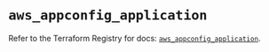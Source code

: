 # `aws_appconfig_application`

Refer to the Terraform Registry for docs: [`aws_appconfig_application`](https://registry.terraform.io/providers/hashicorp/aws/6.19.0/docs/resources/appconfig_application).
